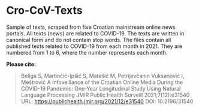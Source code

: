 # Cro-CoV-Texts
Sample of texts, scraped from five Croatian mainstream online news portals. All texts (news) are related to COVID-19. The texts are written in canonical form and do not contain stop words. The files contain all published texts related to COVID-19 from each month in 2021. They are numbered from 1 to 6, where the number represents each month.

**Please cite:**
> Beliga S, Martinčić-Ipšić S, Matešić M, Petrijevčanin Vuksanović I, Meštrović A
Infoveillance of the Croatian Online Media During the COVID-19 Pandemic: One-Year Longitudinal Study Using Natural Language Processing
JMIR Public Health Surveill 2021;7(12):e31540
URL: https://publichealth.jmir.org/2021/12/e31540
DOI: 10.2196/31540
